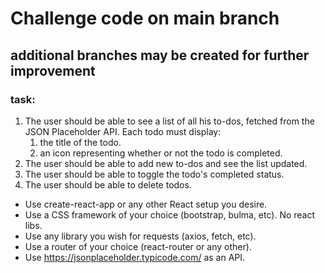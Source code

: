 # Challenge code on main branch

## additional branches may be created for further improvement

### task:

1. The user should be able to see a list of all his to-dos, fetched from the JSON Placeholder API. Each todo must display:
   1. the title of the todo.
   2. an icon representing whether or not the todo is completed.
2. The user should be able to add new to-dos and see the list updated.
3. The user should be able to toggle the todo's completed status.
4. The user should be able to delete todos.
- Use create-react-app or any other React setup you desire.
- Use a CSS framework of your choice (bootstrap, bulma, etc). No react libs.
- Use any library you wish for requests (axios, fetch, etc).
- Use a router of your choice (react-router or any other).
- Use https://jsonplaceholder.typicode.com/ as an API.
